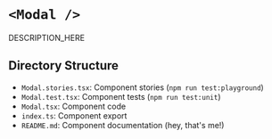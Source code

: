 # `<Modal />`

DESCRIPTION_HERE

## Directory Structure

- `Modal.stories.tsx`: Component stories (`npm run test:playground`)
- `Modal.test.tsx`: Component tests (`npm run test:unit`)
- `Modal.tsx`: Component code
- `index.ts`: Component export
- `README.md`: Component documentation (hey, that's me!)
